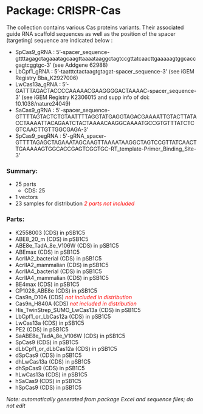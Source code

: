# Package: CRISPR-Cas

The collection contains various Cas proteins variants. 
Their associated guide RNA scaffold sequences as well as the position of the spacer (targeting) sequence are indicated below : 
- SpCas9_gRNA : 5’-spacer_sequence-gttttagagctagaaatagcaagttaaaataaggctagtccgttatcaacttgaaaaagtggcaccgagtcggtgc-3’ (see Addgene 62988) 
- LbCpf1_gRNA : 5’-taatttctactaagtgtagat-spacer_sequence-3’ (see iGEM Registry Bba_K2927006)
- LwCas13a_gRNA : 5’-GATTTAGACTACCCCAAAAACGAAGGGGACTAAAAC-spacer_sequence-3’ (see iGEM Registry K2306015 and supp info of doi: 10.1038/nature24049)
- SaCas9_gRNA : 5'-spacer_sequence-GTTTTAGTACTCTGTAATTTTAGGTATGAGGTAGACGAAAATTGTACTTATACCTAAAATTACAGAATCTACTAAAACAAGGCAAAATGCCGTGTTTATCTCGTCAACTTGTTGGCGAGA-3'
- SpCas9_pegRNA : 5'-gRNA_spacer- GTTTTAGAGCTAGAAATAGCAAGTTAAAATAAGGCTAGTCCGTTATCAACTTGAAAAAGTGGCACCGAGTCGGTGC-RT_template-Primer_Binding_Site-3'

### Summary:

- 25 parts
    - CDS: 25
- 1 vectors
- 23 samples for distribution _<span style="color:red">2 parts not included</span>_

### Parts:

- K2558003 (CDS) in pSB1C5
- ABE8_20_m (CDS) in pSB1C5
- ABE8e_TadA_8e_V106W (CDS) in pSB1C5
- ABEmax (CDS) in pSB1C5
- AcrIIA2_bacterial (CDS) in pSB1C5
- AcrIIA2_mammalian (CDS) in pSB1C5
- AcrIIA4_bacterial (CDS) in pSB1C5
- AcrIIA4_mammalian (CDS) in pSB1C5
- BE4max (CDS) in pSB1C5
- CP1028_ABE8e (CDS) in pSB1C5
- Cas9n_D10A (CDS) _<span style="color:red">not included in distribution</span>_
- Cas9n_H840A (CDS) _<span style="color:red">not included in distribution</span>_
- His_TwinStrep_SUMO_LwCas13a (CDS) in pSB1C5
- LbCpf1_or_LbCas12a (CDS) in pSB1C5
- LwCas13a (CDS) in pSB1C5
- PE2 (CDS) in pSB1C5
- SaABE8e_TadA_8e_V106W (CDS) in pSB1C5
- SpCas9 (CDS) in pSB1C5
- dLbCpf1_or_dLbCas12a (CDS) in pSB1C5
- dSpCas9 (CDS) in pSB1C5
- dhLwCas13a (CDS) in pSB1C5
- dhSpCas9 (CDS) in pSB1C5
- hLwCas13a (CDS) in pSB1C5
- hSaCas9 (CDS) in pSB1C5
- hSpCas9 (CDS) in pSB1C5

_Note: automatically generated from package Excel and sequence files; do not edit_
